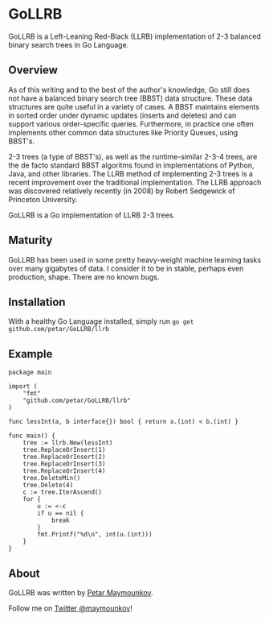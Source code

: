 # GoLLRB

GoLLRB is a Left-Leaning Red-Black (LLRB) implementation of 2-3 balanced binary
search trees in Go Language.

## Overview

As of this writing and to the best of the author's knowledge, 
Go still does not have a balanced binary search tree (BBST) data structure.
These data structures are quite useful in a variety of cases. A BBST maintains
elements in sorted order under dynamic updates (inserts and deletes) and can
support various order-specific queries. Furthermore, in practice one often
implements other common data structures like Priority Queues, using BBST's.

2-3 trees (a type of BBST's), as well as the runtime-similar 2-3-4 trees, are
the de facto standard BBST algoritms found in implementations of Python, Java,
and other libraries. The LLRB method of implementing 2-3 trees is a recent
improvement over the traditional implementation. The LLRB approach was
discovered relatively recently (in 2008) by Robert Sedgewick of Princeton
University.

GoLLRB is a Go implementation of LLRB 2-3 trees.

## Maturity

GoLLRB has been used in some pretty heavy-weight machine learning tasks over many gigabytes of data.
I consider it to be in stable, perhaps even production, shape. There are no known bugs.

## Installation

With a healthy Go Language installed, simply run `go get github.com/petar/GoLLRB/llrb`

## Example
    
	package main

	import (
		"fmt"
		"github.com/petar/GoLLRB/llrb"
	)

	func lessInt(a, b interface{}) bool { return a.(int) < b.(int) }

	func main() {
		tree := llrb.New(lessInt)
		tree.ReplaceOrInsert(1)
		tree.ReplaceOrInsert(2)
		tree.ReplaceOrInsert(3)
		tree.ReplaceOrInsert(4)
		tree.DeleteMin()
		tree.Delete(4)
		c := tree.IterAscend()
		for {
			u := <-c
			if u == nil {
				break
			}
			fmt.Printf("%d\n", int(u.(int)))
		}
	}

## About

GoLLRB was written by [Petar Maymounkov](http://pdos.csail.mit.edu/~petar/). 

Follow me on [Twitter @maymounkov](http://www.twitter.com/maymounkov)!
